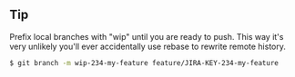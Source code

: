 ## Tip

Prefix local branches with "wip" until you are ready to push.
This way it's very unlikely you'll ever accidentally use rebase to rewrite remote history.

```bash
$ git branch -m wip-234-my-feature feature/JIRA-KEY-234-my-feature
```
